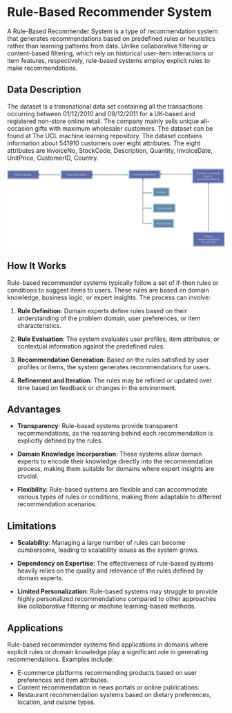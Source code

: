
# Rule-Based Recommender System

A Rule-Based Recommender System is a type of recommendation system that generates recommendations based on predefined rules or heuristics rather than learning patterns from data. Unlike collaborative filtering or content-based filtering, which rely on historical user-item interactions or item features, respectively, rule-based systems employ explicit rules to make recommendations.

## Data Description

The dataset is a transnational data set containing all the transactions occurring between 01/12/2010 and 09/12/2011 for a UK-based and registered non-store online retail. The company mainly sells unique all-occasion gifts with maximum wholesaler customers. The dataset can be found at The UCL machine learning repository. The dataset contains information about 541910 customers over eight attributes. The eight attributes are InvoiceNo, StockCode, Description, Quantity, InvoiceDate, UnitPrice, CustomerID, Country.

![ArchDiagram](Arch_diagram.png)

## How It Works

Rule-based recommender systems typically follow a set of if-then rules or conditions to suggest items to users. These rules are based on domain knowledge, business logic, or expert insights. The process can involve:

1. **Rule Definition**: Domain experts define rules based on their understanding of the problem domain, user preferences, or item characteristics.

2. **Rule Evaluation**: The system evaluates user profiles, item attributes, or contextual information against the predefined rules.

3. **Recommendation Generation**: Based on the rules satisfied by user profiles or items, the system generates recommendations for users.

4. **Refinement and Iteration**: The rules may be refined or updated over time based on feedback or changes in the environment.

## Advantages

- **Transparency**: Rule-based systems provide transparent recommendations, as the reasoning behind each recommendation is explicitly defined by the rules.
  
- **Domain Knowledge Incorporation**: These systems allow domain experts to encode their knowledge directly into the recommendation process, making them suitable for domains where expert insights are crucial.

- **Flexibility**: Rule-based systems are flexible and can accommodate various types of rules or conditions, making them adaptable to different recommendation scenarios.

## Limitations

- **Scalability**: Managing a large number of rules can become cumbersome, leading to scalability issues as the system grows.

- **Dependency on Expertise**: The effectiveness of rule-based systems heavily relies on the quality and relevance of the rules defined by domain experts.

- **Limited Personalization**: Rule-based systems may struggle to provide highly personalized recommendations compared to other approaches like collaborative filtering or machine learning-based methods.

## Applications

Rule-based recommender systems find applications in domains where explicit rules or domain knowledge play a significant role in generating recommendations. Examples include:

- E-commerce platforms recommending products based on user preferences and item attributes.
- Content recommendation in news portals or online publications.
- Restaurant recommendation systems based on dietary preferences, location, and cuisine types.
